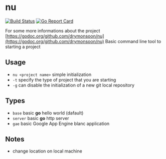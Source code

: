 # nu

[![Build Status](https://travis-ci.org/drymonsoon/nu.svg?branch=master)](https://travis-ci.org/drymonsoon/nu)
[![Go Report Card](https://goreportcard.com/badge/github.com/drymonsoon/nu)](https://goreportcard.com/report/github.com/drymonsoon/nu)

For some more informations about the project [https://godoc.org/github.com/drymonsoon/nu](https://godoc.org/github.com/drymonsoon/nu)
Basic command line tool to starting a project

## Usage

- `nu <project name>` simple initialization
- `-t` specify the type of project that you are starting
- `-g` can disable the initialization of a new git local repository

## Types

- `base` basic **go** hello world (dafault)
- `server` basic **go** http server
- `gae` basic Google App Engine blanc application

## Notes
- change location on local machine
